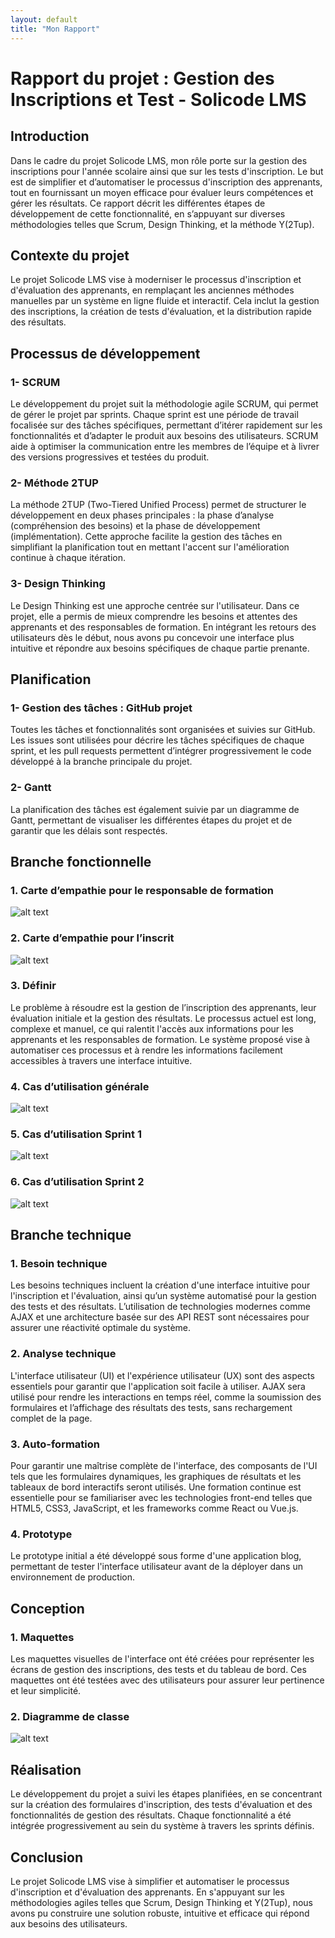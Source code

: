 ```yaml
---
layout: default
title: "Mon Rapport"
---
```

# Rapport du projet : Gestion des Inscriptions et Test - Solicode LMS

## Introduction

Dans le cadre du projet Solicode LMS, mon rôle porte sur la gestion des inscriptions pour l'année scolaire ainsi que sur les tests d'inscription. Le but est de simplifier et d’automatiser le processus d'inscription des apprenants, tout en fournissant un moyen efficace pour évaluer leurs compétences et gérer les résultats. Ce rapport décrit les différentes étapes de développement de cette fonctionnalité, en s’appuyant sur diverses méthodologies telles que Scrum, Design Thinking, et la méthode Y(2Tup).

## Contexte du projet

Le projet Solicode LMS vise à moderniser le processus d'inscription et d'évaluation des apprenants, en remplaçant les anciennes méthodes manuelles par un système en ligne fluide et interactif. Cela inclut la gestion des inscriptions, la création de tests d'évaluation, et la distribution rapide des résultats.

## Processus de développement

### 1- SCRUM

Le développement du projet suit la méthodologie agile SCRUM, qui permet de gérer le projet par sprints. Chaque sprint est une période de travail focalisée sur des tâches spécifiques, permettant d’itérer rapidement sur les fonctionnalités et d’adapter le produit aux besoins des utilisateurs. SCRUM aide à optimiser la communication entre les membres de l’équipe et à livrer des versions progressives et testées du produit.

### 2- Méthode 2TUP

La méthode 2TUP (Two-Tiered Unified Process) permet de structurer le développement en deux phases principales : la phase d’analyse (compréhension des besoins) et la phase de développement (implémentation). Cette approche facilite la gestion des tâches en simplifiant la planification tout en mettant l'accent sur l'amélioration continue à chaque itération.

### 3- Design Thinking

Le Design Thinking est une approche centrée sur l'utilisateur. Dans ce projet, elle a permis de mieux comprendre les besoins et attentes des apprenants et des responsables de formation. En intégrant les retours des utilisateurs dès le début, nous avons pu concevoir une interface plus intuitive et répondre aux besoins spécifiques de chaque partie prenante.

## Planification

### 1- Gestion des tâches : GitHub projet

Toutes les tâches et fonctionnalités sont organisées et suivies sur GitHub. Les issues sont utilisées pour décrire les tâches spécifiques de chaque sprint, et les pull requests permettent d’intégrer progressivement le code développé à la branche principale du projet.

### 2- Gantt

La planification des tâches est également suivie par un diagramme de Gantt, permettant de visualiser les différentes étapes du projet et de garantir que les délais sont respectés.

## Branche fonctionnelle

### 1. Carte d’empathie pour le responsable de formation
![alt text](/img/carte_empathie_responsable.png)

### 2. Carte d’empathie pour l’inscrit
![alt text](/img/carte_empathie_inscrit.png)

### 3. Définir

Le problème à résoudre est la gestion de l’inscription des apprenants, leur évaluation initiale et la gestion des résultats. Le processus actuel est long, complexe et manuel, ce qui ralentit l'accès aux informations pour les apprenants et les responsables de formation. Le système proposé vise à automatiser ces processus et à rendre les informations facilement accessibles à travers une interface intuitive.

### 4. Cas d’utilisation générale
![alt text](/img/use_case.png)

### 5. Cas d’utilisation Sprint 1
![alt text](/img/use_case_sprint_1.png)
### 6. Cas d’utilisation Sprint 2

![alt text](/img/use_case_sprint_2.png)

## Branche technique

### 1. Besoin technique

Les besoins techniques incluent la création d'une interface intuitive pour l'inscription et l'évaluation, ainsi qu’un système automatisé pour la gestion des tests et des résultats. L’utilisation de technologies modernes comme AJAX et une architecture basée sur des API REST sont nécessaires pour assurer une réactivité optimale du système.

### 2. Analyse technique

L'interface utilisateur (UI) et l'expérience utilisateur (UX) sont des aspects essentiels pour garantir que l'application soit facile à utiliser. AJAX sera utilisé pour rendre les interactions en temps réel, comme la soumission des formulaires et l’affichage des résultats des tests, sans rechargement complet de la page.

### 3. Auto-formation

Pour garantir une maîtrise complète de l'interface, des composants de l'UI tels que les formulaires dynamiques, les graphiques de résultats et les tableaux de bord interactifs seront utilisés. Une formation continue est essentielle pour se familiariser avec les technologies front-end telles que HTML5, CSS3, JavaScript, et les frameworks comme React ou Vue.js.

### 4. Prototype

Le prototype initial a été développé sous forme d'une application blog, permettant de tester l'interface utilisateur avant de la déployer dans un environnement de production.

## Conception

### 1. Maquettes

Les maquettes visuelles de l'interface ont été créées pour représenter les écrans de gestion des inscriptions, des tests et du tableau de bord. Ces maquettes ont été testées avec des utilisateurs pour assurer leur pertinence et leur simplicité.

### 2. Diagramme de classe
![alt text](/img/diagrame_de_class.png)

## Réalisation

Le développement du projet a suivi les étapes planifiées, en se concentrant sur la création des formulaires d'inscription, des tests d'évaluation et des fonctionnalités de gestion des résultats. Chaque fonctionnalité a été intégrée progressivement au sein du système à travers les sprints définis.

## Conclusion

Le projet Solicode LMS vise à simplifier et automatiser le processus d'inscription et d'évaluation des apprenants. En s'appuyant sur les méthodologies agiles telles que Scrum, Design Thinking et Y(2Tup), nous avons pu construire une solution robuste, intuitive et efficace qui répond aux besoins des utilisateurs.

